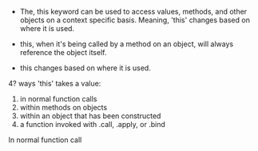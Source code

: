 - The, this keyword can be used to access values, methods, and other objects on a context specific basis.
  Meaning, 'this' changes based on where it is used.

- this, when it's being called by a method on an object, will always reference the object itself.

- this changes based on where it is used.

4? ways 'this' takes a value:

1. in normal function calls
2. within methods on objects
3. within an object that has been constructed
4. a function invoked with .call, .apply, or .bind

In normal function call
